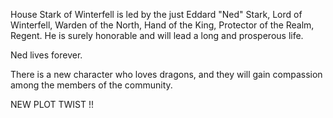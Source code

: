 House Stark of Winterfell is led by the just Eddard "Ned" Stark, Lord of
Winterfell, Warden of the North, Hand of the King, Protector of the Realm,
Regent.  He is surely honorable and will lead a long and prosperous life.

Ned lives forever.

There is a new character who loves dragons, and they will gain compassion among the members of the community.

NEW PLOT TWIST !!
